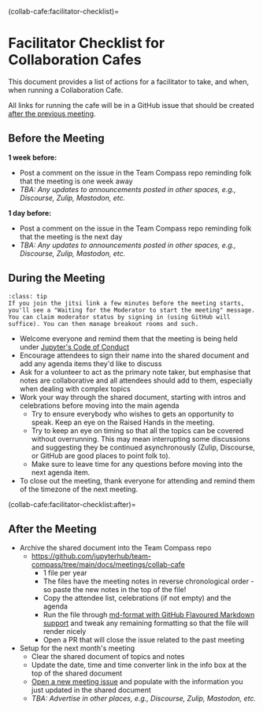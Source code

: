 (collab-cafe:facilitator-checklist)=
# Facilitator Checklist for Collaboration Cafes

This document provides a list of actions for a facilitator to take, and when, when running a Collaboration Cafe.

All links for running the cafe will be in a GitHub issue that should be created [after the previous meeting](collab-cafe:facilitator-checklist:after).

## Before the Meeting

**1 week before:**

- Post a comment on the issue in the Team Compass repo reminding folk that the meeting is one week away
- _TBA: Any updates to announcements posted in other spaces, e.g., Discourse, Zulip, Mastodon, etc._

**1 day before:**

- Post a comment on the issue in the Team Compass repo reminding folk that the meeting is the next day
- _TBA: Any updates to announcements posted in other spaces, e.g., Discourse, Zulip, Mastodon, etc._

## During the Meeting

```{admonition} Jitsi tip
:class: tip
If you join the jitsi link a few minutes before the meeting starts, you'll see a "Waiting for the Moderator to start the meeting" message. You can claim moderator status by signing in (using GitHub will suffice). You can then manage breakout rooms and such.
```

- Welcome everyone and remind them that the meeting is being held under [Jupyter's Code of Conduct](https://jupyter.org/governance/conduct/code_of_conduct.html)
- Encourage attendees to sign their name into the shared document and add any agenda items they'd like to discuss
- Ask for a volunteer to act as the primary note taker, but emphasise that notes are collaborative and all attendees should add to them, especially when dealing with complex topics
- Work your way through the shared document, starting with intros and celebrations before moving into the main agenda
    - Try to ensure everybody who wishes to gets an opportunity to speak. Keep an eye on the Raised Hands in the meeting.
    - Try to keep an eye on timing so that all the topics can be covered without overrunning. This may mean interrupting some discussions and suggesting they be continued asynchronously (Zulip, Discourse, or GitHub are good places to point folk to).
    - Make sure to leave time for any questions before moving into the next agenda item.
- To close out the meeting, thank everyone for attending and remind them of the timezone of the next meeting.

(collab-cafe:facilitator-checklist:after)=
## After the Meeting

- Archive the shared document into the Team Compass repo
    - https://github.com/jupyterhub/team-compass/tree/main/docs/meetings/collab-cafe
        - 1 file per year
        - The files have the meeting notes in reverse chronological order - so paste the new notes in the top of the file!
        - Copy the attendee list, celebrations (if not empty) and the agenda
        - Run the file through [md-format with GitHub Flavoured Markdown support](https://pypi.org/project/mdformat/) and tweak any remaining formatting so that the file will render nicely
        - Open a PR that will close the issue related to the past meeting
- Setup for the next month's meeting
    - Clear the shared document of topics and notes
    - Update the date, time and time converter link in the info box at the top of the shared document
    - [Open a new meeting issue](https://github.com/jupyterhub/team-compass/issues/new?assignees=&labels=&projects=&template=collab_cafe.md&title=JupyterHub+and+Binder+Collab+Cafe+%7C+%5BMonth%2C+Year%5D) and populate with the information you just updated in the shared document
    - _TBA: Advertise in other places, e.g., Discourse, Zulip, Mastodon, etc._

